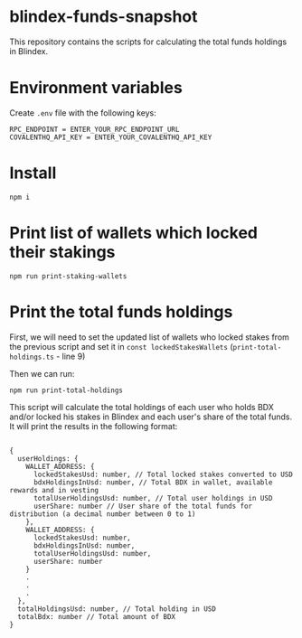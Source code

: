 # blindex-funds-snapshot

This repository contains the scripts for calculating the total funds holdings in Blindex.

# Environment variables
Create `.env` file with the following keys:
```
RPC_ENDPOINT = ENTER_YOUR_RPC_ENDPOINT_URL
COVALENTHQ_API_KEY = ENTER_YOUR_COVALENTHQ_API_KEY
```

# Install
```
npm i
```

# Print list of wallets which locked their stakings
```
npm run print-staking-wallets
```

# Print the total funds holdings

First, we will need to set the updated list of wallets who locked stakes from the previous script and set it in `const lockedStakesWallets` (`print-total-holdings.ts` - line 9) 

Then we can run:
```
npm run print-total-holdings
```

This script will calculate the total holdings of each user who holds BDX and/or locked his stakes in Blindex and each user's share of the total funds.
It will print the results in the following format:
```

{
  userHoldings: {
    WALLET_ADDRESS: {
      lockedStakesUsd: number, // Total locked stakes converted to USD
      bdxHoldingsInUsd: number, // Total BDX in wallet, available rewards and in vesting
      totalUserHoldingsUsd: number, // Total user holdings in USD
      userShare: number // User share of the total funds for distribution (a decimal number between 0 to 1)
    },
    WALLET_ADDRESS: {
      lockedStakesUsd: number,
      bdxHoldingsInUsd: number,
      totalUserHoldingsUsd: number,
      userShare: number
    }
    .
    .
    .
  },
  totalHoldingsUsd: number, // Total holding in USD
  totalBdx: number // Total amount of BDX
}
```
